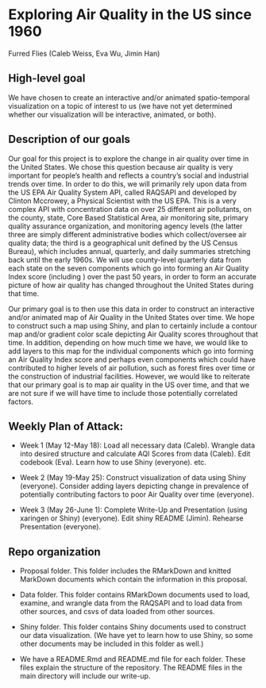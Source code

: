 Exploring Air Quality in the US since 1960
================
Furred Flies (Caleb Weiss, Eva Wu, Jimin Han)

## High-level goal

We have chosen to create an interactive and/or animated spatio-temporal
visualization on a topic of interest to us (we have not yet determined
whether our visualization will be interactive, animated, or both).

## Description of our goals

Our goal for this project is to explore the change in air quality over
time in the United States. We chose this question because air quality is
very important for people’s health and reflects a country’s social and
industrial trends over time. In order to do this, we will primarily rely
upon data from the US EPA Air Quality System API, called RAQSAPI and
developed by Clinton Mccrowey, a Physical Scientist with the US EPA.
This is a very complex API with concentration data on over 25 different
air pollutants, on the county, state, Core Based Statistical Area, air
monitoring site, primary quality assurance organization, and monitoring
agency levels (the latter three are simply different administrative
bodies which collect/oversee air quality data; the third is a
geographical unit defined by the US Census Bureau), which includes
annual, quarterly, and daily summaries stretching back until the early
1960s. We will use county-level quarterly data from each state on the
seven components which go into forming an Air Quality Index score
(including ) over the past 50 years, in order to form an accurate
picture of how air quality has changed throughout the United States
during that time.

Our primary goal is to then use this data in order to construct an
interactive and/or animated map of Air Quality in the United States over
time. We hope to construct such a map using Shiny, and plan to certainly
include a contour map and/or gradient color scale depicting Air Quality
scores throughout that time. In addition, depending on how much time we
have, we would like to add layers to this map for the individual
components which go into forming an Air Quality Index score and perhaps
even components which could have contributed to higher levels of air
pollution, such as forest fires over time or the construction of
industrial facilities. However, we would like to reiterate that our
primary goal is to map air quality in the US over time, and that we are
not sure if we will have time to include those potentially correlated
factors.

## Weekly Plan of Attack:

-   Week 1 (May 12-May 18): Load all necessary data (Caleb). Wrangle
    data into desired structure and calculate AQI Scores from data
    (Caleb). Edit codebook (Eva). Learn how to use Shiny (everyone).
    etc.

-   Week 2 (May 19-May 25): Construct visualization of data using Shiny
    (everyone). Consider adding layers depicting change in prevalence of
    potentially contributing factors to poor Air Quality over time
    (everyone).

-   Week 3 (May 26-June 1): Complete Write-Up and Presentation (using
    xaringen or Shiny) (everyone). Edit shiny README (Jimin). Rehearse
    Presentation (everyone).

## Repo organization

-   Proposal folder. This folder includes the RMarkDown and knitted
    MarkDown documents which contain the information in this proposal.

-   Data folder. This folder contains RMarkDown documents used to load,
    examine, and wrangle data from the RAQSAPI and to load data from
    other sources, and csvs of data loaded from other sources.

-   Shiny folder. This folder contains Shiny documents used to construct
    our data visualization. (We have yet to learn how to use Shiny, so
    some other documents may be included in this folder as well.)

-   We have a README.Rmd and README.md file for each folder. These files
    explain the structure of the repository. The README files in the
    main directory will include our write-up.
